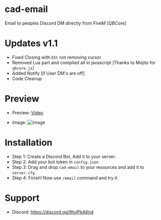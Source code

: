 # cad-email
Email to peoples Discord DM directly from FiveM [QBCore]

# Updates v1.1
* Fixed Closing with `ESC` not removing cursor
* Removed Lua part and compiled all in javascript [Thanks to Mojito for `qbcore.js`]
* Added Notify [if User DM's are off]
* Code Cleanup

# Preview
* Preview: [Video](https://youtu.be/x6OisU5M22A)

* Image: ![image](https://user-images.githubusercontent.com/72443203/149477441-45e94f16-ce23-4f99-8967-3927a3911bad.png)

# Installation
* Step 1: Create a Discord Bot, Add it to your server.
* Step 2: Add your bot token in `config.json`
* Step 3: Drag and drop `cad-email` to your resources and add it to `server.cfg`
* Step 4: Finish! Now use `/email` command and try it.

# Support
* Discord: https://discord.gg/9tyjPkA6nd
